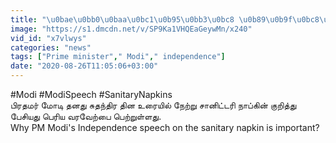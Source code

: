 ```yaml
---
title: "\u0bae\u0bb0\u0baa\u0bc1\u0b95\u0bb3\u0bc8 \u0b89\u0b9f\u0bc8\u0ba4\u0bcd\u0ba4 \u0bae\u0bcb\u0b9f\u0bbf.. \u0ba8\u0bbe\u0baa\u0bcd\u0b95\u0bbf\u0ba9\u0bcd \u0b95\u0bc1\u0bb1\u0bbf\u0ba4\u0bcd\u0ba4\u0bc1 \u0baa\u0bc7\u0b9a\u0bbf\u0baf \u0bae\u0bc1\u0ba4\u0bb2\u0bcd \u0baa\u0bbf\u0bb0\u0ba4\u0bae\u0bb0\u0bcd"
image: "https://s1.dmcdn.net/v/SP9Ka1VHQEaGeywMn/x240"
vid_id: "x7vlwys"
categories: "news"
tags: ["Prime minister"," Modi"," independence"]
date: "2020-08-26T11:05:06+03:00"
---
```

#Modi #ModiSpeech #SanitaryNapkins  <br>பிரதமர் மோடி தனது சுதந்திர தின உரையில் நேற்று சானிட்டரி நாப்கின் குறித்து பேசியது பெரிய வரவேற்பை பெற்றுள்ளது.  <br>Why PM Modi's Independence speech on the sanitary napkin is important?
